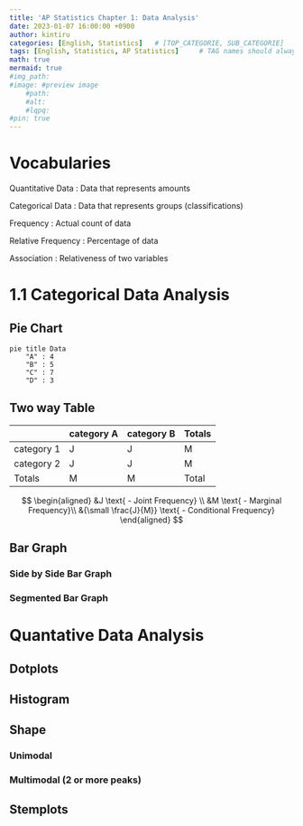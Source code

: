 ```yaml
---
title: 'AP Statistics Chapter 1: Data Analysis'
date: 2023-01-07 16:00:00 +0900
author: kintiru
categories: [English, Statistics]   # [TOP_CATEGORIE, SUB_CATEGORIE]
tags: [English, Statistics, AP Statistics]     # TAG names should always be lowercase
math: true
mermaid: true
#img_path: 
#image: #preview image
    #path:
    #alt:
    #lqpq:
#pin: true
---
```


# Vocabularies

Quantitative Data : Data that represents amounts

Categorical Data : Data that represents groups (classifications)

Frequency : Actual count of data

Relative Frequency : Percentage of data

Association : Relativeness of two variables

# 1.1 Categorical Data Analysis

## Pie Chart

```mermaid
pie title Data
	"A" : 4
	"B" : 5
	"C" : 7
    "D" : 3
```

## Two way Table

|            | category A | category B | Totals |
|------------|------------|------------|--------|
| category 1 | J          | J          | M      |
| category 2 | J          | J          | M      |
| Totals     | M          | M          | Total  |

$$
\begin{aligned}
&J \text{ - Joint Frequency} \\
&M \text{ - Marginal Frequency}\\
&{\small \frac{J}{M}} \text{ - Conditional Frequency}
\end{aligned}
$$

## Bar Graph

<div><canvas id="barGraphExample"></canvas></div>

<script>
    new Chart(document.getElementById('barGraphExample'),{
        type: 'bar',
        data: {
            labels: ['A', 'B', 'C', 'D'],
            datasets: [{
                label: "example dataset",
                data: Utils.numbers({count: 4, min: 0, max: 100}),
                borderColor: Utils.CHART_COLORS.red,
                borderWidth: 2,
                borderRadius: 10,
                backgroundColor: Utils.transparentize(Utils.CHART_COLORS.red, 0.5),
            }],
        },
        options: {
            responsive: true,
            plugins: {
                legend: {
                    position: 'top',
                },
                title: {
                    display: true,
                    text: 'Example Bar Graph',
                },
            },
        },
    });
</script>

### Side by Side Bar Graph
<div><canvas id="sideBySideBarGraphExample"></canvas></div>

<script>
    new Chart(document.getElementById('sideBySideBarGraphExample'),{
        type: 'bar',
        data: {
            labels: ['A', 'B', 'C', 'D'],
            datasets: [
                {
                    label: "example dataset 1",
                    data: Utils.numbers({count: 4, min: 0, max: 100}),
                    borderColor: Utils.CHART_COLORS.red,
                    borderWidth: 2,
                    borderRadius: 10,
                    backgroundColor: Utils.transparentize(Utils.CHART_COLORS.red, 0.5),
                },
                {
                    label: "example dataset 2",
                    data: Utils.numbers({count: 4, min: 0, max: 100}),
                    borderColor: Utils.CHART_COLORS.blue,
                    borderWidth: 2,
                    borderRadius: 10,
                    backgroundColor: Utils.transparentize(Utils.CHART_COLORS.blue, 0.5),
                }
            ],
        },
        options: {
            responsive: true,
            plugins: {
                legend: {
                    position: 'top',
                },
                title: {
                    display: true,
                    text: 'Example Side by Side Bar Graph',
                },
            },
        },
    });
</script>
### Segmented Bar Graph

# Quantative Data Analysis

## Dotplots

## Histogram

## Shape

### Unimodal

### Multimodal (2 or more peaks)

## Stemplots


